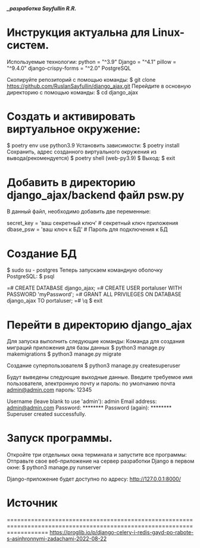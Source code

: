 ##### _разработка Sayfullin R.R.

Инструкция актуальна для Linux-систем.
========================================================================================================================
Используемые технологии:
    python = "^3.9"
    Django = "^4.1"
    pillow = "^9.4.0"
    django-crispy-forms = "^2.0"
    PostgreSQL

Скопируйте репозиторий с помощью команды:
$ git clone https://github.com/RuslanSayfullin/django_ajax.git
Перейдите в основную директорию с помощью команды: 
$ cd django_ajax

Создать и активировать виртуальное окружение:
========================================================================================================================
$ poetry env use python3.9
Установить зависимости:
$ poetry install 
Сохранить, адрес созданного виртуального окружения из вывода(рекомендуется)
$ poetry shell
(web-py3.9) $
Выход:
$ exit

Добавить в директорию django_ajax/backend файл psw.py
========================================================================================================================
В данный файл, необходимо добавить две переменные:

secret_key = 'ваш секретный ключ'   # секретный ключ приложения
dbase_psw = 'ваш ключ к БД'         # Пароль для подключения к БД

Создание БД
========================================================================================================================
$ sudo su - postgres
Теперь запускаем командную оболочку PostgreSQL:
$ psql 

=# CREATE DATABASE django_ajax;
=# CREATE USER portaluser WITH PASSWORD 'myPassword';
=# GRANT ALL PRIVILEGES ON DATABASE django_ajax TO portaluser;
=# \q
$ exit

Перейти в директорию django_ajax
========================================================================================================================
Для запуска выполнить следующие команды:
Команда для создания миграций приложения для базы данных
$ python3 manage.py makemigrations
$ python3 manage.py migrate

Создание суперпользователя
$ python3 manage.py createsuperuser

Будут выведены следующие выходные данные. Введите требуемое имя пользователя, электронную почту и пароль:
по умолчанию почта admin@admin.com пароль: 12345

Username (leave blank to use 'admin'): admin
Email address: admin@admin.com
Password: ********
Password (again): ********
Superuser created successfully.


Запуск программы.
========================================================================================================================
Откройте три отдельных окна терминала и запустите все программы:
    Отправьте свое веб-приложение на сервер разработки Django в первом окне:
        $ python3 manage.py runserver


Django-приложение будет доступно по адресу: http://127.0.0.1:8000/


# Источник
========================================================================================================================
https://proglib.io/p/django-celery-i-redis-gayd-po-rabote-s-asinhronnymi-zadachami-2022-08-22